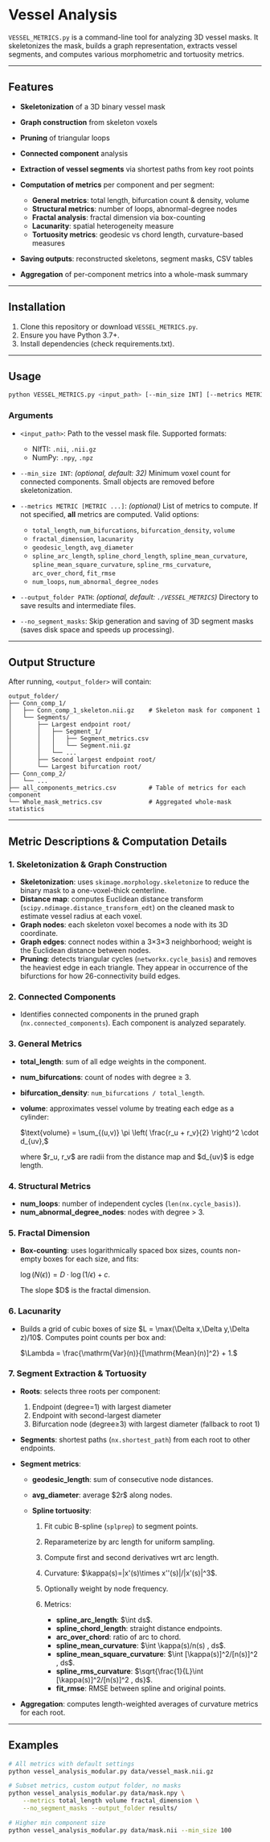 # Vessel Analysis

`VESSEL_METRICS.py` is a command-line tool for analyzing 3D vessel masks. It skeletonizes the mask, builds a graph representation, extracts vessel segments, and computes various morphometric and tortuosity metrics.

---

## Features

* **Skeletonization** of a 3D binary vessel mask
* **Graph construction** from skeleton voxels
* **Pruning** of triangular loops
* **Connected component** analysis
* **Extraction of vessel segments** via shortest paths from key root points
* **Computation of metrics** per component and per segment:

  * **General metrics**: total length, bifurcation count & density, volume
  * **Structural metrics**: number of loops, abnormal-degree nodes
  * **Fractal analysis**: fractal dimension via box-counting
  * **Lacunarity**: spatial heterogeneity measure
  * **Tortuosity metrics**: geodesic vs chord length, curvature-based measures
* **Saving outputs**: reconstructed skeletons, segment masks, CSV tables
* **Aggregation** of per-component metrics into a whole-mask summary

---

## Installation

1. Clone this repository or download `VESSEL_METRICS.py`.
2. Ensure you have Python 3.7+.
3. Install dependencies (check requirements.txt).

---

## Usage

```bash
python VESSEL_METRICS.py <input_path> [--min_size INT] [--metrics METRIC [METRIC ...]] [--output_folder PATH] [--no_segment_masks]
```

### Arguments

* `<input_path>`: Path to the vessel mask file. Supported formats:

  * NIfTI: `.nii`, `.nii.gz`
  * NumPy: `.npy`, `.npz`

* `--min_size INT`: *(optional, default: 32)* Minimum voxel count for connected components. Small objects are removed before skeletonization.

* `--metrics METRIC [METRIC ...]`: *(optional)* List of metrics to compute. If not specified, **all** metrics are computed. Valid options:

  * `total_length`, `num_bifurcations`, `bifurcation_density`, `volume`
  * `fractal_dimension`, `lacunarity`
  * `geodesic_length`, `avg_diameter`
  * `spline_arc_length`, `spline_chord_length`, `spline_mean_curvature`, `spline_mean_square_curvature`, `spline_rms_curvature`, `arc_over_chord`, `fit_rmse`
  * `num_loops`, `num_abnormal_degree_nodes`

* `--output_folder PATH`: *(optional, default: `./VESSEL_METRICS`)* Directory to save results and intermediate files.

* `--no_segment_masks`: Skip generation and saving of 3D segment masks (saves disk space and speeds up processing).

---

## Output Structure

After running, `<output_folder>` will contain:

```
output_folder/
├── Conn_comp_1/
│   ├── Conn_comp_1_skeleton.nii.gz    # Skeleton mask for component 1
│   └── Segments/
│       ├── Largest endpoint root/
│       │   ├── Segment_1/
│       │   │   ├── Segment_metrics.csv
│       │   │   └── Segment.nii.gz
│       │   └── ...
│       ├── Second largest endpoint root/
│       └── Largest bifurcation root/
├── Conn_comp_2/
│   └── ...
├── all_components_metrics.csv         # Table of metrics for each component
└── Whole_mask_metrics.csv             # Aggregated whole-mask statistics
```

---

## Metric Descriptions & Computation Details

### 1. Skeletonization & Graph Construction

* **Skeletonization**: uses `skimage.morphology.skeletonize` to reduce the binary mask to a one-voxel-thick centerline.
* **Distance map**: computes Euclidean distance transform (`scipy.ndimage.distance_transform_edt`) on the cleaned mask to estimate vessel radius at each voxel.
* **Graph nodes**: each skeleton voxel becomes a node with its 3D coordinate.
* **Graph edges**: connect nodes within a 3×3×3 neighborhood; weight is the Euclidean distance between nodes.
* **Pruning**: detects triangular cycles (`networkx.cycle_basis`) and removes the heaviest edge in each triangle. They appear in occurrence of the bifurctions for how 26-connectivity build edges.

### 2. Connected Components

* Identifies connected components in the pruned graph (`nx.connected_components`). Each component is analyzed separately.

### 3. General Metrics

* **total\_length**: sum of all edge weights in the component.
* **num\_bifurcations**: count of nodes with degree ≥ 3.
* **bifurcation\_density**: `num_bifurcations / total_length`.
* **volume**: approximates vessel volume by treating each edge as a cylinder:

  $\text{volume} = \sum_{(u,v)} \pi \left( \frac{r_u + r_v}{2} \right)^2 \cdot d_{uv},$

  where \$r\_u, r\_v\$ are radii from the distance map and \$d\_{uv}\$ is edge length.

### 4. Structural Metrics

* **num\_loops**: number of independent cycles (`len(nx.cycle_basis)`).
* **num\_abnormal\_degree\_nodes**: nodes with degree > 3.

### 5. Fractal Dimension

* **Box-counting**: uses logarithmically spaced box sizes, counts non-empty boxes for each size, and fits:

  $\log(N(\epsilon)) = D \cdot \log(1/\epsilon) + c.$

  The slope \$D\$ is the fractal dimension.

### 6. Lacunarity

* Builds a grid of cubic boxes of size \$L = \max(\Delta x,\Delta y,\Delta z)/10\$. Computes point counts per box and:

  $\Lambda = \frac{\mathrm{Var}(n)}{[\mathrm{Mean}(n)]^2} + 1.$

### 7. Segment Extraction & Tortuosity

* **Roots**: selects three roots per component:

  1. Endpoint (degree=1) with largest diameter
  2. Endpoint with second-largest diameter
  3. Bifurcation node (degree≥3) with largest diameter (fallback to root 1)

* **Segments**: shortest paths (`nx.shortest_path`) from each root to other endpoints.

* **Segment metrics**:

  * **geodesic\_length**: sum of consecutive node distances.
  * **avg\_diameter**: average \$2r\$ along nodes.
  * **Spline tortuosity**:

    1. Fit cubic B-spline (`splprep`) to segment points.
    2. Reparameterize by arc length for uniform sampling.
    3. Compute first and second derivatives wrt arc length.
    4. Curvature: \$\kappa(s)=|x'(s)\times x''(s)|/|x'(s)|^3\$.
    5. Optionally weight by node frequency.
    6. Metrics:

       * **spline\_arc\_length**: \$\int ds\$.
       * **spline\_chord\_length**: straight distance endpoints.
       * **arc\_over\_chord**: ratio of arc to chord.
       * **spline\_mean\_curvature**: \$\int \kappa(s)/n(s) , ds\$.
       * **spline\_mean\_square\_curvature**: \$\int \[\kappa(s)]^2/\[n(s)]^2 , ds\$.
       * **spline\_rms\_curvature**: \$\sqrt{\frac{1}{L}\int \[\kappa(s)]^2/\[n(s)]^2 , ds}\$.
       * **fit\_rmse**: RMSE between spline and original points.

* **Aggregation**: computes length-weighted averages of curvature metrics for each root.

---

## Examples

```bash
# All metrics with default settings
python vessel_analysis_modular.py data/vessel_mask.nii.gz

# Subset metrics, custom output folder, no masks
python vessel_analysis_modular.py data/mask.npy \
    --metrics total_length volume fractal_dimension \
    --no_segment_masks --output_folder results/

# Higher min component size
python vessel_analysis_modular.py data/mask.nii --min_size 100
```

